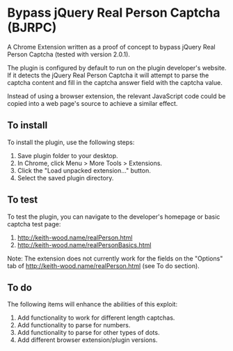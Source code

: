 # Bypass jQuery Real Person Captcha (BJRPC)
A Chrome Extension written as a proof of concept to bypass jQuery Real Person Captcha (tested with version 2.0.1).

The plugin is configured by default to run on the plugin developer's website. If it detects the jQuery Real Person Captcha it will attempt to parse the captcha content and fill in the captcha answer field with the captcha value. 

Instead of using a browser extension, the relevant JavaScript code could be copied into a web page's source to achieve a similar effect. 

<h2>To install</h2>

To install the plugin, use the following steps:
1. Save plugin folder to your desktop. 
2. In Chrome, click Menu > More Tools > Extensions. 
3. Click the "Load unpacked extension..." button. 
4. Select the saved plugin directory. 

<h2>To test</h2>

To test the plugin, you can navigate to the developer's homepage or basic captcha test page:
1. http://keith-wood.name/realPerson.html
2. http://keith-wood.name/realPersonBasics.html

Note: The extension does not currently work for the fields on the "Options" tab of http://keith-wood.name/realPerson.html (see To do section).

<h2>To do</h2>

The following items will enhance the abilities of this exploit:
1. Add functionality to work for different length captchas.
2. Add functionality to parse for numbers.
3. Add functionality to parse for other types of dots.
4. Add different browser extension/plugin versions.
